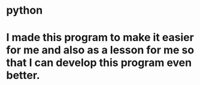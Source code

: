 # python
# I made this program to make it easier for me and also as a lesson for me so that I can develop this program even better.
